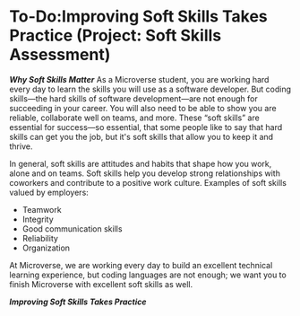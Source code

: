 

# To-Do:Improving Soft Skills Takes Practice (Project: Soft Skills Assessment)

***Why Soft Skills Matter***
As a Microverse student, you are working hard every day to learn the skills you will use as a software developer. But coding skills—the hard skills of software development—are not enough for succeeding in your career. You will also need to be able to show you are reliable, collaborate well on teams, and more. These “soft skills” are essential for success—so essential, that some people like to say that hard skills can get you the job, but it's soft skills that allow you to keep it and thrive.

In general, soft skills are attitudes and habits that shape how you work, alone and on teams. Soft skills help you develop strong relationships with coworkers and contribute to a positive work culture. Examples of soft skills valued by employers:

* Teamwork
* Integrity
* Good communication skills
* Reliability
* Organization


At Microverse, we are working every day to build an excellent technical learning experience, but coding languages are not enough; we want you to finish Microverse with excellent soft skills as well. 


***Improving Soft Skills Takes Practice***
